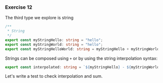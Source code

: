 ### Exercise 12

The third type we explore is string

```ts
/**
 * String
 */
export const myStringHello: string = "hello";
export const myStringWorld: string = "hello";
export const myStringHelloWorld: string = myStringHello + myStringWorld;
```

Strings can be composed using `+` or by using the string interpolation syntax:

```ts
export const interpolated: string = `${myStringHello} - ${myStringWorld}`;
```

Let's write a test to check interpolation and sum.
